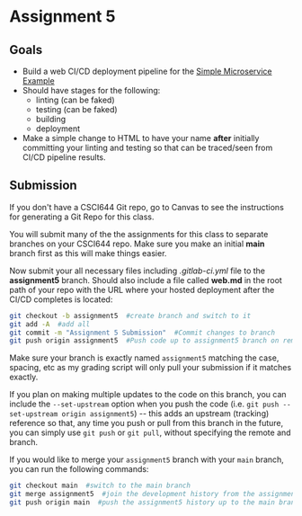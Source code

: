 # Assignment 5

## Goals

* Build a web CI/CD deployment pipeline for the [Simple Microservice Example](https://github.com/CSUChico-CSCI644/simple-microservice-example)
* Should have stages for the following:
    * linting (can be faked)
    * testing (can be faked)
    * building
    * deployment
* Make a simple change to HTML to have your name **after** initially committing your linting and testing so that can be traced/seen from CI/CD pipeline results.


## Submission

If you don't have a CSCI644 Git repo, go to Canvas to see the instructions for generating a Git Repo for this class.

You will submit many of the the assignments for this class to separate branches on your CSCI644 repo. Make sure you make an initial **main** branch first as this will make things easier.

Now submit your all necessary files including *.gitlab-ci.yml* file to the **assignment5** branch. Should also include a file called **web.md** in the root path of your repo with the URL where your hosted deployment after the CI/CD completes is located:

```bash
git checkout -b assignment5  #create branch and switch to it
git add -A  #add all
git commit -m "Assignment 5 Submission"  #Commit changes to branch
git push origin assignment5  #Push code up to assignment5 branch on remote
```

Make sure your branch is exactly named `assignment5` matching the case, spacing, etc as my grading script will only pull your submission if it matches exactly.

If you plan on making multiple updates to the code on this branch, you can include the `--set-upstream` option when you push the code (i.e. `git push --set-upstream origin assignment5`) -- this adds an upstream (tracking) reference so that, any time you push or pull from this branch in the future, you can simply use `git push` or `git pull`, without specifying the remote and branch.

If you would like to merge your `assignment5` branch with your `main` branch, you can run the following commands:
```bash
git checkout main  #switch to the main branch
git merge assignment5  #join the development history from the assignment1 branch with the current (main) branch
git push origin main  #push the assignment5 history up to the main branch on the remote
```
